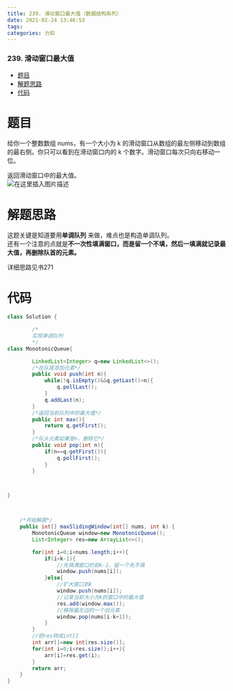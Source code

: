 ```yaml
---
title: 239. 滑动窗口最大值（数据结构系列）
date: 2021-02-24 13:46:53
tags: 
categories: 力扣
---
```


<!--more-->

### 239\. 滑动窗口最大值

- [题目](#_2)
- [解题思路](#_9)
- [代码](#_15)

# 题目

给你一个整数数组 nums，有一个大小为 k 的滑动窗口从数组的最左侧移动到数组的最右侧。你只可以看到在滑动窗口内的 k 个数字。滑动窗口每次只向右移动一位。

返回滑动窗口中的最大值。  
![在这里插入图片描述](https://img-blog.csdnimg.cn/20210224134447898.png?x-oss-process=image/watermark,type_ZmFuZ3poZW5naGVpdGk,shadow_10,text_aHR0cHM6Ly9ibG9nLmNzZG4ubmV0L3FxXzIxMDQwNTU5,size_16,color_FFFFFF,t_70)

# 解题思路

这题关键是知道要用**单调队列** 来做，难点也是构造单调队列。  
还有一个注意的点就是**不一次性填满窗口，而是留一个不填，然后一填满就记录最大值，再删除队首的元素。**

详细思路见书271

# 代码

```java
class Solution {

        /*
        实现单调队列
        */
class MonotonicQueue{

        LinkedList<Integer> q=new LinkedList<>();
        /*在队尾添加元素*/
        public void push(int n){
            while(!q.isEmpty()&&q.getLast()<n){
                q.pollLast();
            }
            q.addLast(n);
        }
        /*返回当前队列中的最大值*/
        public int max(){
            return q.getFirst();
        }
        /*队头元素如果是n，删除它*/
        public void pop(int n){
            if(n==q.getFirst()){
                q.pollFirst();
            }
        }



}



    /*开始解题*/
    public int[] maxSlidingWindow(int[] nums, int k) {
        MonotonicQueue window=new MonotonicQueue();
        List<Integer> res=new ArrayList<>();

        for(int i=0;i<nums.length;i++){
            if(i<k-1){
                //先填满窗口的前k-1，留一个先不填
                window.push(nums[i]);
            }else{
                //扩大窗口到k
                window.push(nums[i]);
                //记录当前大小为k的窗口中的最大值
                res.add(window.max());
                //移除最左边的一个旧元素
                window.pop(nums[i-k+1]);
            }
        }
        //把res转成int[]
        int arr[]=new int[res.size()];
        for(int i=0;i<res.size();i++){
            arr[i]=res.get(i);
        }
        return arr;
    }
}
```